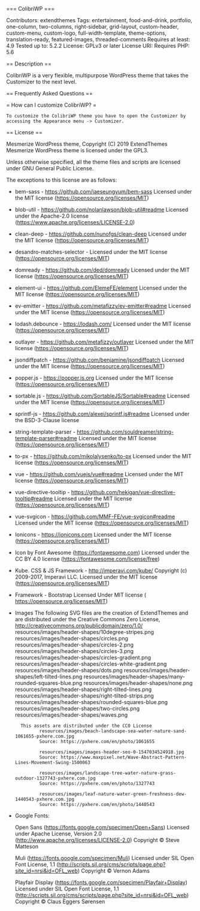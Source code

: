 === ColibriWP ===

Contributors: extendthemes
Tags: entertainment, food-and-drink, portfolio, one-column, two-columns, right-sidebar, grid-layout, custom-header, custom-menu, custom-logo, full-width-template, theme-options, translation-ready, featured-images, threaded-comments
Requires at least: 4.9
Tested up to: 5.2.2
License: GPLv3 or later
License URI:
Requires PHP: 5.6

== Description ==

ColibriWP is a very flexible, multipurpose WordPress theme that takes the Customizer to the next level.


== Frequently Asked Questions ==

= How can I customize ColibriWP? =

    To customize the ColibriWP theme you have to open the Customizer by accessing the Appearance menu -> Customizer.


== License ==

Mesmerize WordPress theme, Copyright (C) 2019 ExtendThemes
Mesmerize WordPress theme is licensed under the GPL3.

Unless otherwise specified, all the theme files and scripts are licensed under GNU General Public License.

The exceptions to this license are as follows:

*  bem-sass - https://github.com/jaeseungyum/bem-sass
   Licensed under the MIT license (https://opensource.org/licenses/MIT)

*  blob-util - https://github.com/nolanlawson/blob-util#readme
   Licensed under the Apache-2.0 license (https://www.apache.org/licenses/LICENSE-2.0)

* clean-deep - https://github.com/nunofgs/clean-deep
  Licensed under the MIT license (https://opensource.org/licenses/MIT)

* desandro-matches-selector -
  Licensed under the MIT license (https://opensource.org/licenses/MIT)

* domready - https://github.com/ded/domready
  Licensed under the MIT license (https://opensource.org/licenses/MIT)

* element-ui - https://github.com/ElemeFE/element
  Licensed under the MIT license (https://opensource.org/licenses/MIT)

* ev-emitter - https://github.com/metafizzy/ev-emitter#readme
  Licensed under the MIT license (https://opensource.org/licenses/MIT)

* lodash.debounce - https://lodash.com/
  Licensed under the MIT license (https://opensource.org/licenses/MIT)

* outlayer - https://github.com/metafizzy/outlayer
  Licensed under the MIT license (https://opensource.org/licenses/MIT)

* jsondiffpatch - https://github.com/benjamine/jsondiffpatch
  Licensed under the MIT license (https://opensource.org/licenses/MIT)

* popper.js - https://popper.js.org
  Licensed under the MIT license (https://opensource.org/licenses/MIT)

* sortable.js - https://github.com/SortableJS/Sortable#readme
  Licensed under the MIT license (https://opensource.org/licenses/MIT)

* sprintf-js - https://github.com/alexei/sprintf.js#readme
  Licensed under the BSD-3-Clause license

* string-template-parser - https://github.com/souldreamer/string-template-parser#readme
  Licensed under the MIT license (https://opensource.org/licenses/MIT)

* to-px - https://github.com/mikolalysenko/to-px
  Licensed under the MIT license (https://opensource.org/licenses/MIT)

* vue - https://github.com/vuejs/vue#readme
  Licensed under the MIT license (https://opensource.org/licenses/MIT)

* vue-directive-tooltip - https://github.com/hekigan/vue-directive-tooltip#readme
  Licensed under the MIT license (https://opensource.org/licenses/MIT)

* vue-svgicon - https://github.com/MMF-FE/vue-svgicon#readme
  Licensed under the MIT license (https://opensource.org/licenses/MIT)

* Ionicons - https://ionicons.com
  Licensed under the MIT license (https://opensource.org/licenses/MIT)

* Icon by Font Awesome (https://fontawesome.com)
  Licensed under the CC BY 4.0 license (https://fontawesome.com/license/free)

*  Kube. CSS & JS Framework - http://imperavi.com/kube/
   Copyright (c) 2009-2017, Imperavi LLC.
   Licensed under the MIT license (https://opensource.org/licenses/MIT)

* Framework - Bootstrap
  Licensed Under MIT license ( https://opensource.org/licenses/MIT)
  
* Images 
      The following SVG files are the creation of ExtendThemes and are distributed under the Creative Commons Zero License, http://creativecommons.org/publicdomain/zero/1.0/
             resources/images/header-shapes/10degree-stripes.png
             resources/images/header-shapes/circles.png
             resources/images/header-shapes/circles-2.png
             resources/images/header-shapes/circles-3.png
             resources/images/header-shapes/circles-gradient.png
             resources/images/header-shapes/circles-white-gradient.png
             resources/images/header-shapes/dots.png
             resources/images/header-shapes/left-tilted-lines.png
             resources/images/header-shapes/many-rounded-squares-blue.png
             resources/images/header-shapes/none.png
             resources/images/header-shapes/right-tilted-lines.png
             resources/images/header-shapes/right-tilted-strips.png
             resources/images/header-shapes/rounded-squares-blue.png
             resources/images/header-shapes/two-circles.png
             resources/images/header-shapes/waves.png

        This assets are distributed under the CC0 License
               resources/images/beach-landscape-sea-water-nature-sand-1061655-pxhere.com.jpg
               Source: https://pxhere.com/en/photo/1061655

               resources/images/images-header-seo-0-1547034524918.jpg
               Source: https://www.maxpixel.net/Wave-Abstract-Pattern-Lines-Movement-Swing-1500063

               resources/images/landscape-tree-water-nature-grass-outdoor-1327743-pxhere.com.jpg
               Source: https://pxhere.com/en/photo/1327743

               resources/images/leaf-nature-water-green-freshness-dew-1440543-pxhere.com.jpg
               Source: https://pxhere.com/en/photo/1440543

* Google Fonts:

   Open Sans (https://fonts.google.com/specimen/Open+Sans)
   Licensed under Apache License, Version 2.0 (http://www.apache.org/licenses/LICENSE-2.0)
   Copyright © Steve Matteson


   Muli (https://fonts.google.com/specimen/Muli)
   Licensed under SIL Open Font License, 1.1 (http://scripts.sil.org/cms/scripts/page.php?site_id=nrsi&id=OFL_web)
   Copyright © Vernon Adams



   Playfair Display (https://fonts.google.com/specimen/Playfair+Display)
   Licensed under SIL Open Font License, 1.1 (http://scripts.sil.org/cms/scripts/page.php?site_id=nrsi&id=OFL_web)
   Copyright © Claus Eggers Sørensen

